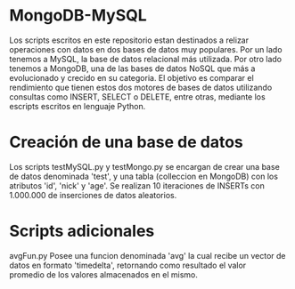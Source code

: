 # MongoDB-MySQL

Los scripts escritos en este repositorio estan destinados a relizar operaciones con datos en dos bases de datos muy populares. Por un lado tenemos a MySQL, la base de datos relacional más utilizada. Por otro lado tenemos a MongoDB, una de las bases de datos NoSQL que más a evolucionado y crecido en su categoria. El objetivo es comparar el rendimiento que tienen estos dos motores de bases de datos utilizando consultas como INSERT, SELECT o DELETE, entre otras, mediante los escripts escritos en lenguaje Python.

# Creación de una base de datos

Los scripts testMySQL.py y testMongo.py se encargan de crear una base de datos denominada 'test', y una tabla (colleccion en MongoDB) con los atributos 'id', 'nick' y 'age'. Se realizan 10 iteraciones de INSERTs con 1.000.000 de inserciones de datos aleatorios.

# Scripts adicionales

avgFun.py
    Posee una funcion denominada 'avg' la cual recibe un vector de datos en formato 'timedelta', retornando como resultado el valor       
    promedio de los valores almacenados en el mismo.
